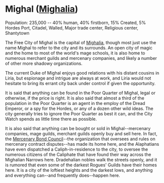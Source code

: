 # Mighal ([Mighalia](/Nations/Mighalia/md))
Population: 235,000 -- 40% human, 40% firstborn, 15% Created, 5% Hordes
Port, Citadel, Walled, Major trade center, Religious center, Shantytown

The Free City of Mighal is the capital of [Mighalia](/Nations/Mighalia/md), though most just use the name Mighal to refer to the city and its surrounds. An open city of magic and the home to most of the world's mage schools, it is also home to numerous merchant guilds and mercenary companies, and likely a number of other more shadowy organizations.

The current Duke of Mighal enjoys good relations with his distant cousins in Liria, but espionage and intrigue are always at work, and Liria would not hesitate to bring its errant city back under control if given the opportunity.

It is said that anything can be found in the Poor Quarter of Mighal, legal or otherwise, if the price is right. It is also said that almost a third of the population in the Poor Quarter is an agent in the employ of the Dread Emperor, or a spy for the Hordes, or any of a dozen other wild ideas. The city generally tries to ignore the Poor Quarter as best it can, and the City Watch spends as little time there as possible.

It is also said that anything can be bought or sold in Mighal--mercenary companies, mage guilds, merchant guilds openly buy and sell here. In fact, the [Mercenary Bond Council](/Organizations/MercCompanies/MercCompanies.md)--the organization that oversees and rules on mercenary contract disputes--has made its home here, and the Alaphatians have even dispatched a Caliph-in-residence to the city, to oversee the numerous citizens of the Caliphate that have found their way across the Mighalian Narrows here. Dradehalian nobles walk the streets openly, and it is rumored that even some of the darkest Rogues' Guilds have their homes here. It is a city of the loftiest heights and the darkest lows, and anything and everything can--and frequently does--happen here.

